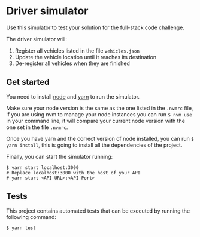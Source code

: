 # Driver simulator

Use this simulator to test your solution for the full-stack code challenge.

The driver simulator will:
1. Register all vehicles listed in the file `vehicles.json`
2. Update the vehicle location until it reaches its destination
3. De-register all vehicles when they are finished

## Get started

You need to install [node](https://github.com/creationix/nvm#install-script) and [yarn](https://yarnpkg.com/en/docs/install) to run the simulator.

Make sure your node version is the same as the one listed in the `.nvmrc` file, if you are using nvm to manage your node instances you can run `$ nvm use` in your command line, it will compare your current node version with the one set in the file `.nvmrc`.

Once you have yarn and the correct version of node installed, you can run `$ yarn install`, this is going to install all the dependencies of the project.

Finally, you can start the simulator running:

```shell
$ yarn start localhost:3000
# Replace localhost:3000 with the host of your API
# yarn start <API URL>:<API Port>
```

## Tests

This project contains automated tests that can be executed by running the following command:

```shell
$ yarn test
```
